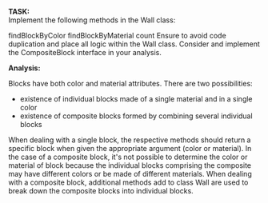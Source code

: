 **TASK:**       
Implement the following methods in the Wall class:

findBlockByColor
findBlockByMaterial
count
Ensure to avoid code duplication and place all logic within the Wall class. Consider and implement the CompositeBlock
interface in your analysis.

**Analysis:**

Blocks have both color and material attributes. 
There are two possibilities:
- existence of individual blocks made of a single material and in a single color
- existence of composite blocks formed by combining several individual blocks

When dealing with a single block, the respective methods should return a specific block when given the appropriate
argument (color or material). In the case of a composite block, it's not possible to determine
the color or material of block because the individual blocks comprising the composite may have different colors or be made of
different materials. When dealing with a composite block, additional methods add to class Wall are used to break down the
composite blocks into individual blocks.

 